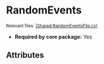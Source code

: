 # RandomEvents
<sup>Relevant files: [[Shared:RandomEventsFile.cs]](https://github.com/Regalis11/Barotrauma/blob/master/Barotrauma/BarotraumaShared/SharedSource/ContentManagement/ContentFile/RandomEventsFile.cs)</sup>
- **Required by core package:** Yes



## Attributes




